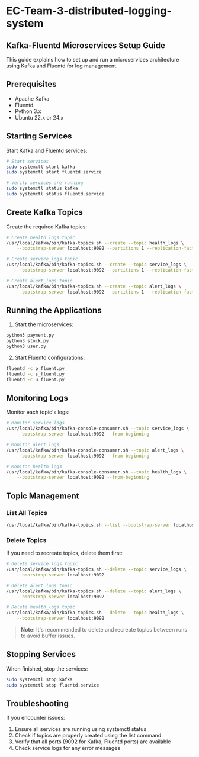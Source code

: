 # EC-Team-3-distributed-logging-system

## Kafka-Fluentd Microservices Setup Guide

This guide explains how to set up and run a microservices architecture using Kafka and Fluentd for log management.

## Prerequisites

- Apache Kafka
- Fluentd
- Python 3.x
- Ubuntu 22.x or 24.x

## Starting Services

Start Kafka and Fluentd services:

```bash
# Start services
sudo systemctl start kafka
sudo systemctl start fluentd.service

# Verify services are running
sudo systemctl status kafka
sudo systemctl status fluentd.service
```

## Create Kafka Topics

Create the required Kafka topics:

```bash
# Create health_logs topic
/usr/local/kafka/bin/kafka-topics.sh --create --topic health_logs \
    --bootstrap-server localhost:9092 --partitions 1 --replication-factor 1

# Create service_logs topic
/usr/local/kafka/bin/kafka-topics.sh --create --topic service_logs \
    --bootstrap-server localhost:9092 --partitions 1 --replication-factor 1

# Create alert_logs topic
/usr/local/kafka/bin/kafka-topics.sh --create --topic alert_logs \
    --bootstrap-server localhost:9092 --partitions 1 --replication-factor 1
```

## Running the Applications

1. Start the microservices:
```bash
python3 payment.py
python3 stock.py
python3 user.py
```

2. Start Fluentd configurations:
```bash
fluentd -c p_fluent.py
fluentd -c s_fluent.py
fluentd -c u_fluent.py
```

## Monitoring Logs

Monitor each topic's logs:

```bash
# Monitor service logs
/usr/local/kafka/bin/kafka-console-consumer.sh --topic service_logs \
    --bootstrap-server localhost:9092 --from-beginning

# Monitor alert logs
/usr/local/kafka/bin/kafka-console-consumer.sh --topic alert_logs \
    --bootstrap-server localhost:9092 --from-beginning

# Monitor health logs
/usr/local/kafka/bin/kafka-console-consumer.sh --topic health_logs \
    --bootstrap-server localhost:9092 --from-beginning
```

## Topic Management

### List All Topics
```bash
/usr/local/kafka/bin/kafka-topics.sh --list --bootstrap-server localhost:9092
```

### Delete Topics
If you need to recreate topics, delete them first:

```bash
# Delete service_logs topic
/usr/local/kafka/bin/kafka-topics.sh --delete --topic service_logs \
    --bootstrap-server localhost:9092

# Delete alert_logs topic
/usr/local/kafka/bin/kafka-topics.sh --delete --topic alert_logs \
    --bootstrap-server localhost:9092

# Delete health_logs topic
/usr/local/kafka/bin/kafka-topics.sh --delete --topic health_logs \
    --bootstrap-server localhost:9092
```

> **Note:** It's recommended to delete and recreate topics between runs to avoid buffer issues.

## Stopping Services

When finished, stop the services:

```bash
sudo systemctl stop kafka
sudo systemctl stop fluentd.service
```

## Troubleshooting

If you encounter issues:
1. Ensure all services are running using systemctl status
2. Check if topics are properly created using the list command
3. Verify that all ports (9092 for Kafka, Fluentd ports) are available
4. Check service logs for any error messages
